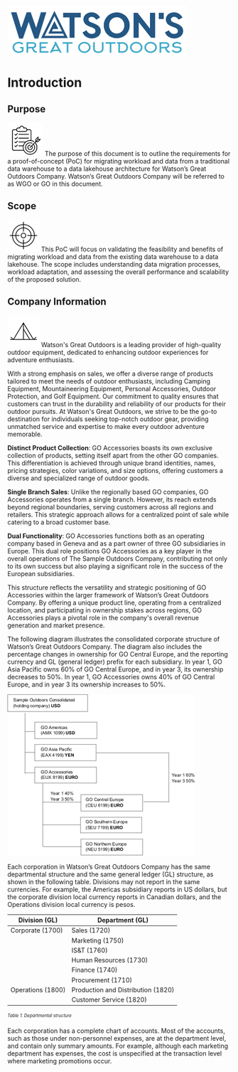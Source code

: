 ![Watsons](wxd-images/watsons-go-logo-small.png)

# Introduction

## Purpose
![Watsons](wxd-images/poc-bullseye.png)
The purpose of this document is to outline the requirements for a proof-of-concept (PoC) for migrating workload and data from a traditional data warehouse to a data lakehouse architecture for Watson’s Great Outdoors Company. Watson’s Great Outdoors Company will be referred to as WGO or GO in this document.

## Scope
![Watsons](wxd-images/poc-target.png)
This PoC will focus on validating the feasibility and benefits of migrating workload and data from the existing data warehouse to a data lakehouse. The scope includes understanding data migration processes, workload adaptation, and assessing the overall performance and scalability of the proposed solution.

## Company Information
![Watsons](wxd-images/poc-tent.png)
Watson's Great Outdoors is a leading provider of high-quality outdoor equipment, dedicated to enhancing outdoor experiences for adventure enthusiasts. 

With a strong emphasis on sales, we offer a diverse range of products tailored to meet the needs of outdoor enthusiasts, including Camping Equipment, Mountaineering Equipment, Personal Accessories, Outdoor Protection, and Golf Equipment. Our commitment to quality ensures that customers can trust in the durability and reliability of our products for their outdoor pursuits. At Watson's Great Outdoors, we strive to be the go-to destination for individuals seeking top-notch outdoor gear, providing unmatched service and expertise to make every outdoor adventure memorable.

**Distinct Product Collection**: GO Accessories boasts its own exclusive collection of products, setting itself apart from the other GO companies. This differentiation is achieved through unique brand identities, names, pricing strategies, color variations, and size options, offering customers a diverse and specialized range of outdoor goods.

**Single Branch Sales**: Unlike the regionally based GO companies, GO Accessories operates from a single branch. However, its reach extends beyond regional boundaries, serving customers across all regions and retailers. This strategic approach allows for a centralized point of sale while catering to a broad customer base.

**Dual Functionality**: GO Accessories functions both as an operating company based in Geneva and as a part owner of three GO subsidiaries in Europe. This dual role positions GO Accessories as a key player in the overall operations of The Sample Outdoors Company, contributing not only to its own success but also playing a significant role in the success of the European subsidiaries.

This structure reflects the versatility and strategic positioning of GO Accessories within the larger framework of Watson’s Great Outdoors Company. By offering a unique product line, operating from a centralized location, and participating in ownership stakes across regions, GO Accessories plays a pivotal role in the company's overall revenue generation and market presence.

The following diagram illustrates the consolidated corporate structure of Watson’s Great Outdoors Company. The diagram also includes the percentage changes in ownership for GO Central Europe, and the reporting currency and GL (general ledger) prefix for each subsidiary. In year 1, GO Asia Pacific owns 60% of GO Central Europe, and in year 3, its ownership decreases to 50%. In year 1, GO Accessories owns 40% of GO Central Europe, and in year 3 its ownership increases to 50%.

 ![Watsons](wxd-images/watsons-go-corp.jpg)

Each corporation in Watson’s Great Outdoors Company has the same departmental structure and the same general ledger (GL) structure, as shown in the following table. Divisions may not report in the same currencies. For example, the Americas subsidiary reports in US dollars, but the corporate division local currency reports in Canadian dollars, and the Operations division local currency is pesos.

|Division (GL)|Department (GL)
|-------------|---------------|
|Corporate (1700)|Sales (1720)
||Marketing (1750)
||IS&T (1760)
||Human Resources (1730)
||Finance (1740)
||Procurement (1710)
|Operations (1800)|Production and Distribution (1820)
||Customer Service (1820)

<sub><sup>*Table 1. Departmental structure*</sup></sub>

Each corporation has a complete chart of accounts. Most of the accounts, such as those under non-personnel expenses, are at the department level, and contain only summary amounts. For example, although each marketing department has expenses, the cost is unspecified at the transaction level where marketing promotions occur.



